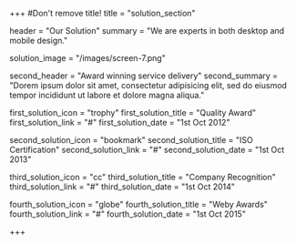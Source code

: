 +++
#Don't remove title!
title = "solution_section"

header = "Our Solution"
summary = "We are experts in both desktop and mobile design."

solution_image = "/images/screen-7.png"

second_header = "Award winning service delivery"
second_summary = "Dorem ipsum dolor sit amet, consectetur adipisicing elit, sed do eiusmod tempor incididunt ut labore et dolore magna aliqua."

first_solution_icon = "trophy"
first_solution_title = "Quality Award"
first_solution_link = "#"
first_solution_date = "1st Oct 2012"

second_solution_icon = "bookmark"
second_solution_title = "ISO Certification"
second_solution_link = "#"
second_solution_date = "1st Oct 2013"

third_solution_icon = "cc"
third_solution_title = "Company Recognition"
third_solution_link = "#"
third_solution_date = "1st Oct 2014"

fourth_solution_icon = "globe"
fourth_solution_title = "Weby Awards"
fourth_solution_link = "#"
fourth_solution_date = "1st Oct 2015"

+++
